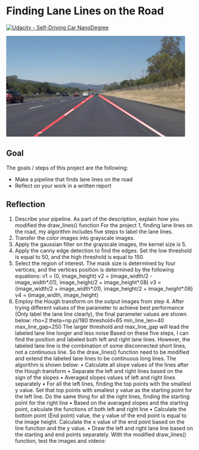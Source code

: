 # **Finding Lane Lines on the Road** 
[![Udacity - Self-Driving Car NanoDegree](https://s3.amazonaws.com/udacity-sdc/github/shield-carnd.svg)](http://www.udacity.com/drive)

<img src="examples/laneLines_thirdPass.jpg" width="480" alt="Combined Image" />

Goal
---

The goals / steps of this project are the following:
* Make a pipeline that finds lane lines on the road
* Reflect on your work in a written report


Reflection
---
1. Describe your pipeline. 
As part of the description, explain how you modified the draw_lines() function
For the project 1, finding lane lines on the road, my algorithm includes five steps to label the lane lines.  
1.	Transfer the color images into grayscale images.  
2.	Apply the gaussian filter on the grayscale images, the kernel size is 5.
3.	Apply the canny edge detection to find the edges.  Set the low threshold is equal to 50, and the high threshold is equal to 150.
4.	Select the region of interest.  The mask size is determined by four vertices, and the vertices position is determined by the following equations:
v1 = (0, image_height)
v2 = (image_width/2 - image_width*.01), image_height/2 + image_height*.08)
v3 = (image_width/2 + image_width*.01), image_height/2 + image_height*.08)
v4 = (image_width, image_height)
5.	Employ the Hough transform on the output images from step 4.  After trying different values of the parameter to achieve best performance (Only label the lane line clearly), the final parameter values are shown below:
rho=2
theta=np.pi/180
threshold=65
min_line_len=40
max_line_gap=250
The larger threshold and max_line_gap will lead the labeled lane line longer and less noise
Based on these five steps, I can find the position and labeled both left and right lane lines.
However, the labeled lane line is the combination of some disconnected short lines, not a continuous line.  So the draw_lines() function need to be modified and extend the labeled lane lines to be continuous long lines.  The algorithm is shown below:
•	Calculate all slope values of the lines after the Hough transform
•	Separate the left and right lines based on the sign of the slopes
•	Averaged slopes values of left and right lines separately
•	For all the left lines, finding the top points with the smallest y value.  Set that top points with smallest y value as the starting point for the left line.  Do the same thing for all the right lines, finding the starting point for the right line
•	Based on the averaged slopes and the starting point, calculate the functions of both left and right line 
•	Calculate the bottom point (End point) value, the y value of the end point is equal to the image height.  Calculate the x value of the end point based on the line function and the y value.
•	Draw the left and right lane line based on the starting and end points separately.
With the modified draw_lines() function, test the images and videos:
